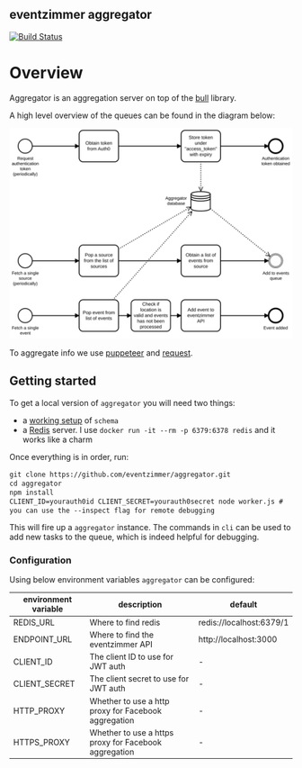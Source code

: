 eventzimmer aggregator
----------------------
[![Build Status](https://travis-ci.org/eventzimmer/aggregator.svg?branch=master)](https://travis-ci.org/eventzimmer/aggregator)

# Overview

Aggregator is an aggregation server on top of the [bull](https://github.com/OptimalBits/bull) library.

A high level overview of the queues can be found in the diagram below:

![aggregator process](./docs/aggregator.svg "aggregator process")

To aggregate info we use [puppeteer](https://github.com/GoogleChrome/puppeteer) and [request](https://github.com/request/request).

## Getting started

To get a local version of `aggregator` you will need two things:

- a [working setup](https://github.com/eventzimmer/schema/blob/master/SETUP.md) of `schema`
- a [Redis](https://redis.io) server. I use `docker run -it --rm -p 6379:6378 redis` and it works like a charm

Once everything is in order, run:

```
git clone https://github.com/eventzimmer/aggregator.git
cd aggregator
npm install
CLIENT_ID=yourauth0id CLIENT_SECRET=yourauth0secret node worker.js # you can use the --inspect flag for remote debugging
```

This will fire up a `aggregator` instance. The commands in `cli` can be used to add new tasks to the queue, which is indeed helpful for debugging. 

### Configuration

Using below environment variables `aggregator` can be configured:

| environment variable | description                                           | default                                            |
|----------------------|-------------------------------------------------------|----------------------------------------------------|
| REDIS_URL            | Where to find redis                                   | redis://localhost:6379/1                           |
| ENDPOINT_URL         | Where to find the eventzimmer API                     | http://localhost:3000                              |
| CLIENT_ID            | The client ID to use for JWT auth                     | -                                                  |
| CLIENT_SECRET        | The client secret to use for JWT auth                 | -                                                  |
| HTTP_PROXY           | Whether to use a http proxy for Facebook aggregation  | -                                                  |
| HTTPS_PROXY          | Whether to use a https proxy for Facebook aggregation | -                                                  |
